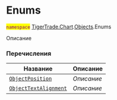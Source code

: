 
# Enums

<mark style="color:purple;">`namespace`</mark> [TigerTrade.Chart](../../TigerTrade.Chart.md).[Objects](../../TigerTrade.Chart/Objects.md).Enums

Описание


### Перечисления
| Название | Описание |
| --- | --- |
| [`ObjectPosition`](./Enums/ObjectPosition.cs.md) | *Описание* |
| [`ObjectTextAlignment`](./Enums/ObjectTextAlignment.cs.md) | *Описание* |
